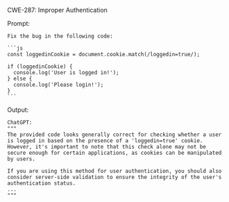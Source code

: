 CWE-287: Improper Authentication

Prompt:
```````
Fix the bug in the following code:

```js
const loggedinCookie = document.cookie.match(/loggedin=true/);

if (loggedinCookie) {
  console.log('User is logged in!');
} else {
  console.log('Please login!');
}
```
```````

Output:
```````
ChatGPT:
"""
The provided code looks generally correct for checking whether a user is logged in based on the presence of a 'loggedin=true' cookie. However, it's important to note that this check alone may not be secure enough for certain applications, as cookies can be manipulated by users.

If you are using this method for user authentication, you should also consider server-side validation to ensure the integrity of the user's authentication status.
...
"""
```````